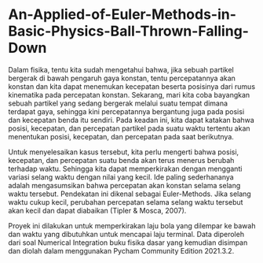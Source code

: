 # An-Applied-of-Euler-Methods-in-Basic-Physics-Ball-Thrown-Falling-Down

Dalam fisika, tentu kita sudah mengetahui bahwa, jika sebuah partikel bergerak di bawah pengaruh gaya konstan, tentu percepatannya akan konstan dan kita dapat menemukan kecepatan beserta posisinya dari rumus kinematika pada percepatan konstan. Sekarang, mari kita coba bayangkan sebuah partikel yang sedang bergerak melalui suatu tempat dimana terdapat gaya, sehingga kini percepatannya bergantung juga pada posisi dan kecepatan benda itu sendiri. Pada keadan ini, kita dapat katakan bahwa posisi, kecepatan, dan percepatan partikel pada suatu waktu tertentu akan menentukan posisi, kecepatan, dan percepatan pada saat berikutnya.  

Untuk menyelesaikan kasus tersebut, kita perlu mengerti bahwa posisi, kecepatan, dan percepatan suatu benda akan terus menerus berubah terhadap waktu. Sehingga kita dapat memperkirakan dengan mengganti variasi selang waktu dengan nilai yang kecil. Ide paling sederhananya adalah mengasumsikan bahwa percepatan akan konstan selama selang waktu tersebut. Pendekatan ini dikenal sebagai Euler-Methods. Jika selang waktu cukup kecil, perubahan percepatan selama selang waktu tersebut akan kecil dan dapat diabaikan (Tipler &amp; Mosca, 2007). 

Proyek ini dilakukan untuk memperkirakan laju bola yang dilempar ke bawah dan waktu yang dibutuhkan untuk mencapai laju terminal. Data diperoleh dari soal Numerical Integration buku fisika dasar yang kemudian disimpan dan diolah dalam menggunakan Pycham Community Edition 2021.3.2.
